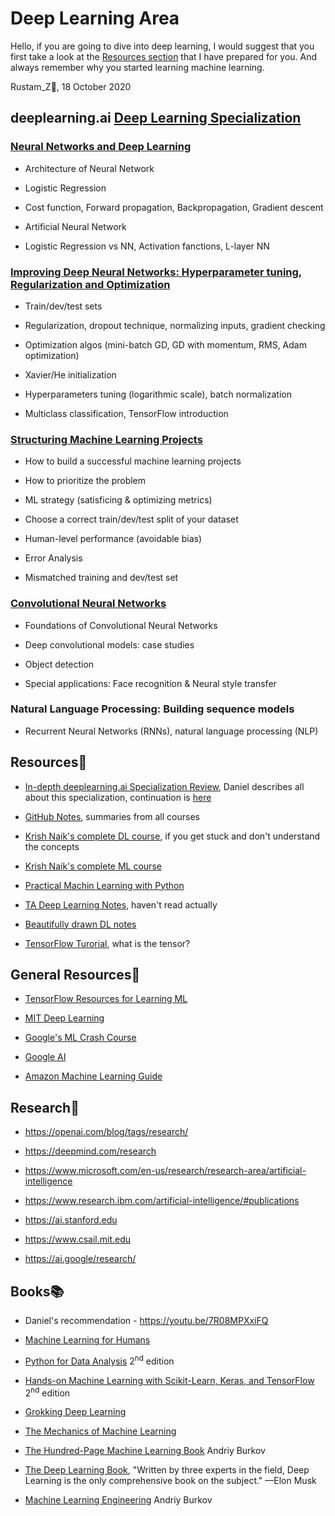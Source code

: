 # Deep Learning Area

Hello, if you are going to dive into deep learning, I would suggest that you first take a look at the [Resources section](#Resources) that I have prepared for you. And always remember why you started learning machine learning.

Rustam_Z🚀, 18 October 2020

## deeplearning.ai [Deep Learning Specialization](https://www.coursera.org/specializations/deep-learning)

### [Neural Networks and Deep Learning](https://www.coursera.org/learn/neural-networks-deep-learning)
  - Architecture of Neural Network

  - Logistic Regression

  - Cost function, Forward propagation, Backpropagation, Gradient descent

  - Artificial Neural Network

  - Logistic Regression vs NN, Activation fanctions, L-layer NN

### [Improving Deep Neural Networks: Hyperparameter tuning, Regularization and Optimization](https://www.coursera.org/learn/deep-neural-network)
  - Train/dev/test sets

  - Regularization, dropout technique, normalizing inputs, gradient checking

  - Optimization algos (mini-batch GD, GD with momentum, RMS, Adam optimization)

  - Xavier/He initialization

  - Hyperparameters tuning (logarithmic scale), batch normalization

  - Multiclass classification, TensorFlow introduction

### [Structuring Machine Learning Projects](https://www.coursera.org/learn/machine-learning-projects)
  - How to build a successful machine learning projects

  - How to prioritize the problem

  - ML strategy (satisficing & optimizing metrics)

  - Choose a correct train/dev/test split of your dataset

  - Human-level performance (avoidable bias)

  - Error Analysis

  - Mismatched training and dev/test set

### [Convolutional Neural Networks](https://www.coursera.org/learn/convolutional-neural-networks)
  - Foundations of Convolutional Neural Networks

  - Deep convolutional models: case studies
  
  - Object detection

  - Special applications: Face recognition & Neural style transfer

### Natural Language Processing: Building sequence models
  -  Recurrent Neural Networks (RNNs), natural language processing (NLP)


## Resources📄
- [In-depth deeplearning.ai Specialization Review](https://youtu.be/ICMtmjRg0-Y), Daniel describes all about this specialization, continuation is [here](https://youtu.be/LJZIqYlKsWo)

- [GitHub Notes](https://github.com/mbadry1/DeepLearning.ai-Summary), summaries from all courses

- [Krish Naik's complete DL course](https://www.youtube.com/playlist?list=PLZoTAELRMXVPGU70ZGsckrMdr0FteeRUi), if you get stuck and don't understand the concepts

- [Krish Naik's complete ML course](https://www.youtube.com/playlist?list=PLZoTAELRMXVPBTrWtJkn3wWQxZkmTXGwe)

- [Practical Machin Learning with Python](https://www.youtube.com/playlist?list=PLQVvvaa0QuDfKTOs3Keq_kaG2P55YRn5v)

- [TA Deep Learning Notes](https://yiqiaoyin.files.wordpress.com/2018/02/deep-learning-notes.pdf), haven't read actually

- [Beautifully drawn DL notes](https://www.slideshare.net/TessFerrandez/notes-from-coursera-deep-learning-courses-by-andrew-ng)

- [TensorFlow Turorial](https://www.tensorflow.org/guide/tensor), what is the tensor?


## General Resources🔗
- [TensorFlow Resources for Learning ML](https://www.tensorflow.org/resources/learn-ml)

- [MIT Deep Learning](http://introtodeeplearning.com/)

- [Google's ML Crash Course](https://developers.google.com/machine-learning/crash-course)

- [Google AI](https://ai.google/education)

- [Amazon Machine Learning Guide](https://docs.aws.amazon.com/machine-learning/latest/dg/machinelearning-dg.pdf)


## Research🔬
- https://openai.com/blog/tags/research/

- https://deepmind.com/research

- https://www.microsoft.com/en-us/research/research-area/artificial-intelligence

- https://www.research.ibm.com/artificial-intelligence/#publications

- https://ai.stanford.edu

- https://www.csail.mit.edu

- https://ai.google/research/


## Books📚
- Daniel's recommendation - https://youtu.be/7R08MPXxiFQ

- [Machine Learning for Humans](https://everythingcomputerscience.com/books/Machine%20Learning%20for%20Humans.pdf)

- [Python for Data Analysis](https://t.me/dsproglib/902) 2<sup>nd</sup> edition

- [Hands-on Machine Learning with Scikit-Learn, Keras, and TensorFlow](https://t.me/progbook2/457) 2<sup>nd</sup> edition

- [Grokking Deep Learning](https://t.me/progbook2/216)

- [The Mechanics of Machine Learning](https://mlbook.explained.ai/)

- [The Hundred-Page Machine Learning Book](https://t.me/progbook2/121) Andriy Burkov

- [The Deep Learning Book](https://t.me/progbook/61), "Written by three experts in the field, Deep Learning is the only comprehensive book on the subject."
—Elon Musk

- [Machine Learning Engineering](https://t.me/progbook2/603) Andriy Burkov